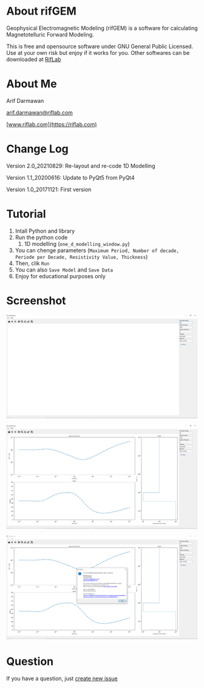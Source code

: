 # About rifGEM
Geophysical Electromagnetic Modeling (rifGEM) is a software for calculating Magnetotelluric Forward Modeling. 

This is free and opensource software under GNU General Public Licensed. Use at your own risk but enjoy if it works for you. Other softwares can be downloaded at [RifLab](https://github.com/riflab/)

# About Me
Arif Darmawan 

arif.darmawan@riflab.com

[www.riflab.com](https://riflab.com)

# Change Log
Version 2.0_20210829: Re-layout and re-code 1D Modelling

Version 1.1_20200616: Update to PyQt5 from PyQt4

Version 1.0_20171121: First version


# Tutorial
1. Intall Python and library
2. Run the python code
   1. 1D modelling (`one_d_modelling_window.py`)
3. You can chenge parameters (`Maximum Period, Number of decade, Periode per Decade, Resistivity Value, Thickness`)
4. Then, clik `Run`
5. You can also `Save Model` and `Save Data`
6. Enjoy for educational purposes only

# Screenshot
![alt text](https://github.com/riflab/rifGEM/blob/master/images/1.PNG)

![alt text](https://github.com/riflab/rifGEM/blob/master/images/2.PNG)

![alt text](https://github.com/riflab/rifGEM/blob/master/images/3.PNG)

# Question
If you have a question, just [create new issue](https://github.com/riflab/rifGEM/issues)
